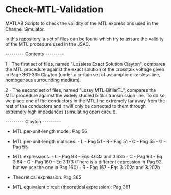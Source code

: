# Check-MTL-Validation
MATLAB Scripts to check the validity of the MTL expressions used in the Channel Simulator. 

In this repository, a set of files can be found which try to assure the validity of the MTL procedure used in the JSAC.

--------- Contents ---------

1 - The first set of files, named "Lossless Exact Solution Clayton", compares the MTL procedure against the exact solution of the crosstalk voltage given in Page 361-365 Clayton (under a certain set of assumption: lossless line, homogeneus surrounding medium).

2 - The second set of files, named "Lossy MTL-BifilarTL", compares the MTL procedure against the widely studied bifilar transmission line. To do so, we place one of the conductors in the MTL line extremely far away from the rest of the conductors and it will only be conected to them through extremely high impedances (simulating open circuit).

--------- Clayton ---------

* MTL per-unit-length model: Pag 56

* MTL per-unit-length matrices: - L - Pag 51
                                - R - Pag 51
                                - C - Pag 55
                                - G - Pag 55

* MTL expressions:  - L - Pag 93 - Eqs 3.63a and 3.63b
                    - C - Pag 93 - Eq 3.64
                    - G - Pag 160 - Eq 3.173 (There is a different expression in Pag 93, but we use the one in Pag 160)
                    - R - Pag 167 - Eqs 3.202a and 3.202b

* Theoretical expression: Pag 365 

* MTL equivalent circuit (theoretical expression): Pag 361


